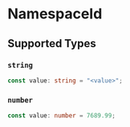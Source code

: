 # NamespaceId


## Supported Types

### `string`

```typescript
const value: string = "<value>";
```

### `number`

```typescript
const value: number = 7689.99;
```

